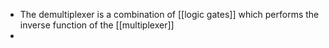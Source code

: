 - The demultiplexer is a combination of [[logic gates]] which performs the inverse function of the [[multiplexer]] 
- 